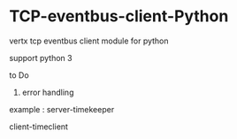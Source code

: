 # TCP-eventbus-client-Python
vertx tcp eventbus client module for python

support  python 3

to Do

1) error handling 

example : 
server-timekeeper 

client-timeclient


